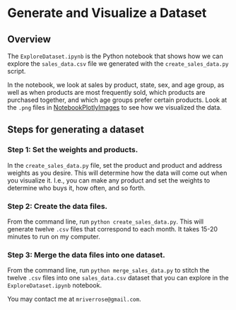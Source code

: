 # Generate and Visualize a Dataset
## Overview
The `ExploreDataset.ipynb` is the Python notebook that shows how we can explore the `sales_data.csv` file we generated with the `create_sales_data.py` script. 

In the notebook, we look at sales by product, state, sex, and age group, as well as when products are most frequently sold, which products are purchased together, and which age groups prefer certain products. Look at the `.png` files in [NotebookPlotlyImages](https://github.com/mriverrose/GenerateVisualizeData/tree/master/NotebookPlotlyImages) to see how we visualized the data.

## Steps for generating a dataset
### Step 1: Set the weights and products.
In the `create_sales_data.py` file, set the product and product and address weights as you desire. This will determine how the data will come out when you visualize it. I.e., you can make any product and set the weights to determine who buys it, how often, and so forth.

### Step 2: Create the data files.
From the command line, run `python create_sales_data.py`. This will generate twelve `.csv` files that correspond to each month. It takes 15-20 minutes to run on my computer. 

### Step 3: Merge the data files into one dataset.
From the command line, run `python merge_sales_data.py` to stitch the twelve `.csv` files into one `sales_data.csv` dataset that you can explore in the `ExploreDataset.ipynb` notebook.


You may contact me at `mriverrose@gmail.com`.
